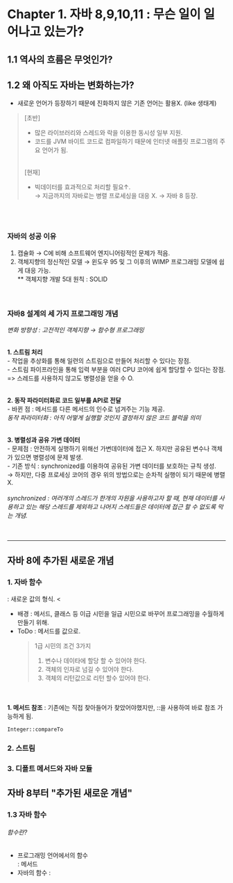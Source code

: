 # Chapter 1. 자바 8,9,10,11 : 무슨 일이 일어나고 있는가?

## 1.1 역사의 흐름은 무엇인가?


## 1.2 왜 아직도 자바는 변화하는가?
- 새로운 언어가 등장하기 때문에 진화하지 않은 기존 언어는 활용X. (like 생태계)<br>

> [초반] <br>
  > - 많은 라이브러리와 스레드와 락을 이용한 동시성 일부 지원. <br>
  > - 코드를 JVM 바이트 코드로 컴파일하기 때문에 인터넷 애플릿 프로그램의 주요 언어가 됨. <br><br>
>
> [현재] <br>
  > - 빅데이터를 효과적으로 처리할 필요↑. <br>
  > → 지금까지의 자바로는 병렬 프로세싱을 대응 X. → 자바 8 등장.

<br><br>


  ### 자바의 성공 이유
  1. 캡슐화 → C에 비해 소프트웨어 엔지니어링적인 문제가 적음.
  2. 객체지향의 정신적인 모델 → 윈도우 95 및 그 이후의 WIMP 프로그래밍 모델에 쉽게 대응 가능. <br>
     ** 객체지향 개발 5대 원칙 : SOLID <br><br><br>


  ### 자바8 설계의 세 가지 프로그래밍 개념
  *변화 방향성 : 고전적인 객체지향 → 함수형 프로그래밍* <br><br>

  **1. 스트림 처리 <br>**
     - 작업을 추상화를 통해 일련의 스트림으로 만들어 처리할 수 있다는 장점. <br>
     - 스트림 파이프라인을 통해 입력 부분을 여러 CPU 코어에 쉽게 할당할 수 있다는 장점.<br>
      => 스레드를 사용하지 않고도 병렬성을 얻을 수 O. <br><br>
      
  **2. 동작 파라미터화로 코드 일부를 API로 전달** <br>
    - 바뀐 점 : 메서드를 다른 메서드의 인수로 넘겨주는 기능 제공. <br>
    *동작 파라미터화 : 아직 어떻게 실행할 것인지 결정하지 않은 코드 블럭을 의미*<br><br>
  
  **3. 병렬성과 공유 가변 데이터** <br>
    - 문제점 : 안전하게 실행하기 위해선 가변데이터에 접근 X. 하지만 공유된 변수나 객체가 있으면 병렬성에 문제 발생.<br>
    - 기존 방식 : synchronized를 이용하여 공유된 가변 데이터를 보호하는 규칙 생성. <br>
      → 하지만, 다중 프로세싱 코어의 경우 위의 방법으로는 순차적 실행이 되기 때문에 병렬 X. <br><br>
      *synchronized : 여러개의 스레드가 한개의 자원을 사용하고자 할 때, 현재 데이터를 사용하고 있는 해당 스레드를 제외하고 나머지 스레드들은 데이터에 접근 할 수 없도록 막는 개념.* <br><br><br>

---
## 자바 8에 추가된 새로운 개념
### 1. 자바 함수 <br>
: 새로운 값의 형식. <<br>
- 배경 : 메서드, 클래스 등 이급 시민을 일급 시민으로 바꾸어 프로그래밍을 수월하게 만들기 위해. <br>
- ToDo : 메서드를 값으로. <br>
  > 1급 시민의 조건 3가지
  > 1. 변수나 데이타에 할당 할 수 있어야 한다.
  > 2. 객체의 인자로 넘길 수 있어야 한다.
  > 3. 객체의 리턴값으로 리턴 할수 있어야 한다. 

<br><br>
**1. 메서드 참조**
: 기존에는 직접 찾아들어가 찾았어야했지만, ::을 사용하여 바로 참조 가능하게 됨.<br>
```
Integer::compareTo
```

### 2. 스트림



### 3. 디폴트 메서드와 자바 모듈


## 자바 8부터 "추가된 새로운 개념"
### 1.3 자바 함수 <br>
###### 함수란?
- 프로그래밍 언어에서의 함수 <br>
: 메서드
- 자바의 함수
: 
